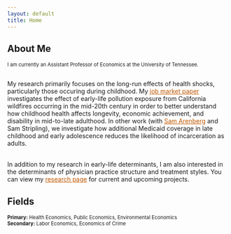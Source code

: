 ```yaml
---
layout: default
title: Home
---
```


## About Me
<p align="justify" style="font-size:80%;"> I am currently an Assistant Professor of Economics at the University of Tennessee. <br/>
<br/>  
  
My research primarily focuses on the long-run effects of health shocks, particularly those occuring during childhood. My <a href="https://sethneller.github.io/papers/neller_jmp_ashes_to_ashes.pdf" style="color:#bf5700;">job market paper</a> investigates the effect of early-life pollution exposure from California wildfires occurring in the mid-20th century in order to better understand how childhood health affects longevity, economic achievement, and disability in mid-to-late adulthood. In other work (with <a href="https://samuelarenberg.com/" style="color:#bf5700;">Sam Arenberg</a> and Sam Stripling), we investigate how additional Medicaid coverage in late childhood and early adolescence reduces the likelihood of incarceration as adults. <br/>
<br/>
  
In addition to my research in early-life determinants, I am also interested in the determinants of physician practice structure and treatment styles. You can view my <a href="https://sethneller.github.io/research.html" style="color:#bf5700;">research page</a> for current and upcoming projects.  </p>

## Fields
<p style="font-size:80%;">
  <b>Primary:</b> Health Economics, Public Economics, Environmental Economics <br/>
<b>Secondary:</b> Labor Economics, Economics of Crime
</p>
